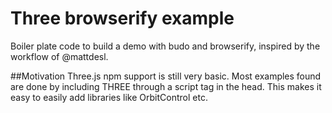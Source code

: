 # Three browserify example

Boiler plate code to build a demo with budo and browserify, inspired by the workflow of @mattdesl.

##Motivation
Three.js npm support is still very basic. Most examples found are done by including THREE through a script tag in the head. This makes it easy to easily add libraries like OrbitControl etc.
